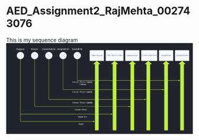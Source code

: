 # AED_Assignment2_RajMehta_002743076
 
 This is my sequence diagram
![Sequence Diagram](https://github.com/rajmehta1220/AED_Assignment2_RajMehta_002743076/blob/main/Blank%20diagram.png?raw=true)

